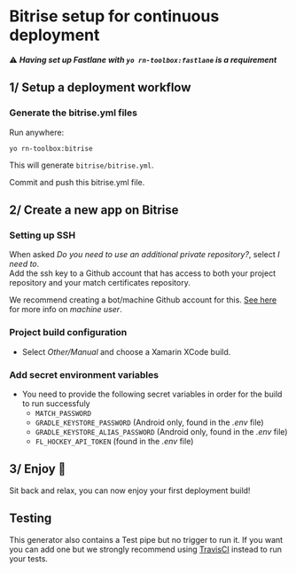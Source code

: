 # Bitrise setup for continuous deployment

:warning: ***Having set up Fastlane with `yo rn-toolbox:fastlane` is a requirement***

## 1/ Setup a deployment workflow

### Generate the bitrise.yml files

Run anywhere:
```
yo rn-toolbox:bitrise
```

This will generate `bitrise/bitrise.yml`.

Commit and push this bitrise.yml file.

## 2/ Create a new app on Bitrise

### Setting up SSH

When asked *Do you need to use an additional private repository?*, select *I need to*.  
Add the ssh key to a Github account that has access to both your project repository and your match certificates repository.

We recommend creating a bot/machine Github account for this. [See here](https://developer.github.com/guides/managing-deploy-keys/#machine-users) for more info on *machine user*.

### Project build configuration

- Select *Other/Manual* and choose a Xamarin XCode build.

### Add secret environment variables

- You need to provide the following secret variables in order for the build to run successfuly
  - `MATCH_PASSWORD`
  - `GRADLE_KEYSTORE_PASSWORD` (Android only, found in the *.env* file)
  - `GRADLE_KEYSTORE_ALIAS_PASSWORD` (Android only, found in the *.env* file)
  - `FL_HOCKEY_API_TOKEN` (found in the *.env* file)

## 3/ Enjoy :balloon:

Sit back and relax, you can now enjoy your first deployment build!

## Testing

This generator also contains a Test pipe but no trigger to run it. If you want you can add one but we strongly recommend using [TravisCI](../travisci/README.md) instead to run your tests.
